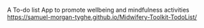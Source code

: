 A To-do list App to promote wellbeing and mindfulness activities
https://samuel-morgan-tyghe.github.io/Midwifery-Toolkit-TodoList/
